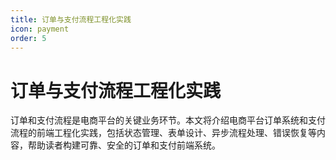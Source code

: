 ```yaml
---
title: 订单与支付流程工程化实践
icon: payment
order: 5
---
```


# 订单与支付流程工程化实践

订单和支付流程是电商平台的关键业务环节。本文将介绍电商平台订单系统和支付流程的前端工程化实践，包括状态管理、表单设计、异步流程处理、错误恢复等内容，帮助读者构建可靠、安全的订单和支付前端系统。
